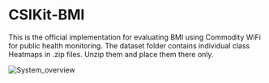 # CSIKit-BMI

This is the official implementation for evaluating BMI using Commodity WiFi for public health monitoring.
The dataset folder contains individual class Heatmaps in .zip files. Unzip them and place them there only. 

![System_overview](https://github.com/kiran-collab/CSIKit-BMI/assets/75129341/3f5247ee-4578-4411-a27e-04a50d17cf70)
